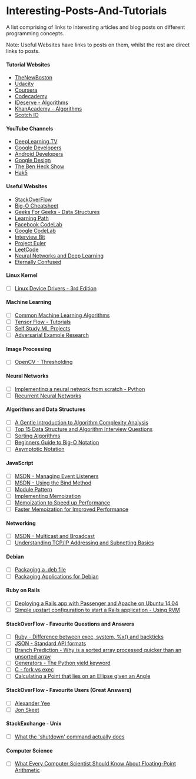 # Interesting-Posts-And-Tutorials
A list comprising of links to interesting articles and blog posts on different programming concepts.

Note: Useful Websites have links to posts on them, whilst the rest are direct links to posts.

#### Tutorial Websites
* [TheNewBoston](https://thenewboston.com/)
* [Udacity](https://www.udacity.com/)
* [Coursera](https://www.coursera.org/)
* [Codecademy](https://www.codecademy.com/)
* [IDeserve - Algorithms](http://www.ideserve.co.in/)
* [KhanAcademy - Algorithms](https://www.khanacademy.org/computing/computer-science/algorithms)
* [Scotch IO](https://scotch.io/tutorials)

#### YouTube Channels
* [DeepLearning.TV](https://www.youtube.com/channel/UC9OeZkIwhzfv-_Cb7fCikLQ)
* [Google Developers](https://www.youtube.com/channel/UC_x5XG1OV2P6uZZ5FSM9Ttw)
* [Android Developers](https://www.youtube.com/channel/UCVHFbqXqoYvEWM1Ddxl0QDg)
* [Google Design](https://www.youtube.com/channel/UClKO7be7O9cUGL94PHnAeOA)
* [The Ben Heck Show](https://www.youtube.com/user/thebenheckshow)
* [Hak5](https://www.youtube.com/user/Hak5Darren)

#### Useful Websites
* [StackOverFlow](https://www.stackoverflow.com/)
* [Big-O Cheatsheet](http://bigocheatsheet.com/)
* [Geeks For Geeks - Data Structures](http://www.geeksforgeeks.org/data-structures/)
* [Learning Path](http://makemeflow.org/advice/2016/07/a-comprehensive-learning-path-recommended-by-google/)
* [Facebook CodeLab](https://codelab.interviewbit.com/)
* [Google CodeLab](https://codelabs.developers.google.com/)
* [Interview Bit](https://www.interviewbit.com/dashboard/)
* [Project Euler](https://projecteuler.net/)
* [LeetCode](https://leetcode.com/)
* [Neural Networks and Deep Learning](http://neuralnetworksanddeeplearning.com/)
* [Eternally Confused](http://eternallyconfuzzled.com)

#### Linux Kernel
- [ ] [Linux Device Drivers - 3rd Edition](https://lwn.net/Kernel/LDD3/)

#### Machine Learning
- [ ] [Common Machine Learning Algorithms](https://www.analyticsvidhya.com/blog/2015/08/common-machine-learning-algorithms/)
- [ ] [Tensor Flow - Tutorials](https://www.tensorflow.org/versions/r0.10/tutorials/index.html)
- [ ] [Self Study ML Projects](http://machinelearningmastery.com/self-study-machine-learning-projects/)
- [ ] [Adversarial Example Research](https://openai.com/blog/adversarial-example-research/)

#### Image Processing
- [ ] [OpenCV - Thresholding](http://docs.opencv.org/3.0-beta/doc/py_tutorials/py_imgproc/py_thresholding/py_thresholding.html#thresholding)

#### Neural Networks
- [ ] [Implementing a neural network from scratch - Python](http://www.wildml.com/2015/09/implementing-a-neural-network-from-scratch/)
- [ ] [Recurrent Neural Networks](http://karpathy.github.io/2015/05/21/rnn-effectiveness/)

#### Algorithms and Data Structures
- [ ] [A Gentle Introduction to Algorithm Complexity Analysis](http://discrete.gr/complexity/)
- [ ] [Top 15 Data Structure and Algorithm Interview Questions](https://javarevisited.blogspot.com/2013/03/top-15-data-structures-algorithm-interview-questions-answers-java-programming.html)
- [ ] [Sorting Algorithms](https://www.toptal.com/developers/sorting-algorithms/)
- [ ] [Beginners Guide to Big-O Notation](https://rob-bell.net/2009/06/a-beginners-guide-to-big-o-notation/)
- [ ] [Asymptotic Notation](https://www.khanacademy.org/computing/computer-science/algorithms/asymptotic-notation/a/asymptotic-notation)

#### JavaScript
- [ ] [MSDN - Managing Event Listeners](https://msdn.microsoft.com/en-us/library/dn741342(v=vs.94).aspx)
- [ ] [MSDN - Using the Bind Method](https://msdn.microsoft.com/en-us/library/dn569317(v=vs.94).aspx)
- [ ] [Module Pattern](http://www.adequatelygood.com/JavaScript-Module-Pattern-In-Depth.html)
- [ ] [Implementing Memoization](https://www.sitepoint.com/implementing-memoization-in-javascript/)
- [ ] [Memoization to Speed up Performance](http://requiremind.com/memoization-speed-up-your-javascript-performance/)
- [ ] [Faster Memoization for Improved Performance](https://addyosmani.com/blog/faster-javascript-memoization/)

#### Networking
- [ ] [MSDN - Multicast and Broadcast](https://msdn.microsoft.com/en-us/library/system.net.sockets.multicastoption%28v=vs.110%29.aspx)
- [ ] [Understanding TCP/IP Addressing and Subnetting Basics](https://support.microsoft.com/en-us/help/164015/understanding-tcp-ip-addressing-and-subnetting-basics)

#### Debian
- [ ] [Packaging a .deb file](https://wiki.debian.org/Packaging/Intro?action=show&redirect=IntroDebianPackaging#Introduction_to_Debian_Packaging)
- [ ] [Packaging Applications for Debian ](http://blog.noizeramp.com/2005/08/31/packaging-java-applications-for-ubuntu-and-other-debians/)

#### Ruby on Rails
- [ ] [Deploying a Rails app with Passenger and Apache on Ubuntu 14.04](https://www.digitalocean.com/community/tutorials/how-to-deploy-a-rails-app-with-passenger-and-apache-on-ubuntu-14-04)
- [ ] [Simple upstart configuration to start a Rails application - Using RVM](https://gist.github.com/Dobflem/a0be8509684432c8e8a79aa42714d09e)

#### StackOverFlow - Favourite Questions and Answers
- [ ] [Ruby - Difference between exec, system, %x() and backticks](http://stackoverflow.com/questions/6338908/ruby-difference-between-exec-system-and-x-or-backticks)
- [ ] [JSON - Standard API formats](http://stackoverflow.com/questions/12806386/standard-json-api-response-format)
- [ ] [Branch Prediction - Why is a sorted array processed quicker than an unsorted array](http://stackoverflow.com/questions/11227809/why-is-it-faster-to-process-a-sorted-array-than-an-unsorted-array)
- [ ] [Generators - The Python yield keyword](http://stackoverflow.com/questions/231767/what-does-the-yield-keyword-do-in-python)
- [ ] [C - fork vs exec](http://stackoverflow.com/questions/1653340/differences-between-fork-and-exec)
- [ ] [Calculating a Point that lies on an Ellipse given an Angle](http://stackoverflow.com/questions/9411861/how-do-i-calculate-a-point-on-a-ellipse-s-circumference)

#### StackOverFlow - Favourite Users (Great Answers)
- [ ] [Alexander Yee](https://stackoverflow.com/users/922184/mysticial)
- [ ] [Jon Skeet](https://stackoverflow.com/users/22656/jon-skeet)

#### StackExchange - Unix
- [ ] [What the 'shutdown' command actually does](http://unix.stackexchange.com/a/64385/218814)

#### Computer Science
- [ ] [What Every Computer Scientist Should Know About Floating-Point Arithmetic](http://docs.oracle.com/cd/E19957-01/806-3568/ncg_goldberg.html)

